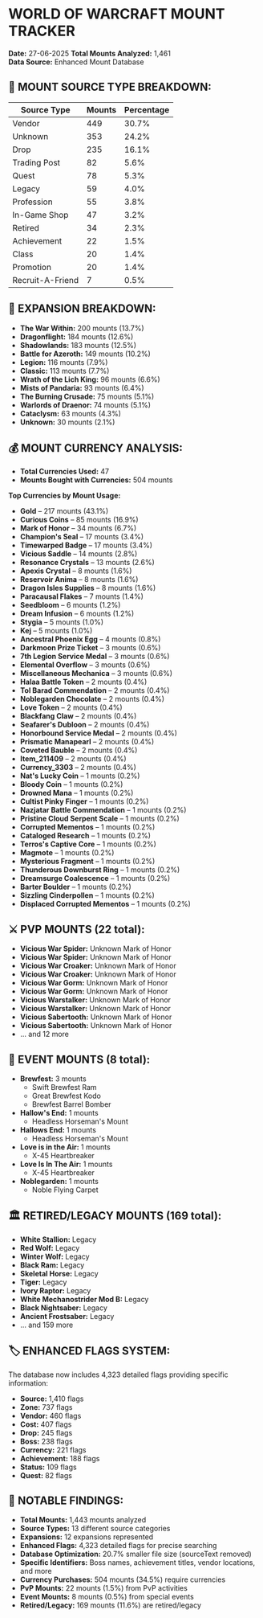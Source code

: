 # WORLD OF WARCRAFT MOUNT TRACKER

**Date:** 27-06-2025
**Total Mounts Analyzed:** 1,461  
**Data Source:** Enhanced Mount Database


## 🧮 MOUNT SOURCE TYPE BREAKDOWN:

| Source Type | Mounts | Percentage |
|-------------|--------|------------|
| Vendor | 449 | 30.7% |
| Unknown | 353 | 24.2% |
| Drop | 235 | 16.1% |
| Trading Post | 82 | 5.6% |
| Quest | 78 | 5.3% |
| Legacy | 59 | 4.0% |
| Profession | 55 | 3.8% |
| In-Game Shop | 47 | 3.2% |
| Retired | 34 | 2.3% |
| Achievement | 22 | 1.5% |
| Class | 20 | 1.4% |
| Promotion | 20 | 1.4% |
| Recruit-A-Friend | 7 | 0.5% |

## 🧭 EXPANSION BREAKDOWN:

- **The War Within:** 200 mounts (13.7%)
- **Dragonflight:** 184 mounts (12.6%)
- **Shadowlands:** 183 mounts (12.5%)
- **Battle for Azeroth:** 149 mounts (10.2%)
- **Legion:** 116 mounts (7.9%)
- **Classic:** 113 mounts (7.7%)
- **Wrath of the Lich King:** 96 mounts (6.6%)
- **Mists of Pandaria:** 93 mounts (6.4%)
- **The Burning Crusade:** 75 mounts (5.1%)
- **Warlords of Draenor:** 74 mounts (5.1%)
- **Cataclysm:** 63 mounts (4.3%)
- **Unknown:** 30 mounts (2.1%)

## 💰 MOUNT CURRENCY ANALYSIS:

- **Total Currencies Used:** 47
- **Mounts Bought with Currencies:** 504 mounts

**Top Currencies by Mount Usage:**

- **Gold** – 217 mounts (43.1%)
- **Curious Coins** – 85 mounts (16.9%)
- **Mark of Honor** – 34 mounts (6.7%)
- **Champion's Seal** – 17 mounts (3.4%)
- **Timewarped Badge** – 17 mounts (3.4%)
- **Vicious Saddle** – 14 mounts (2.8%)
- **Resonance Crystals** – 13 mounts (2.6%)
- **Apexis Crystal** – 8 mounts (1.6%)
- **Reservoir Anima** – 8 mounts (1.6%)
- **Dragon Isles Supplies** – 8 mounts (1.6%)
- **Paracausal Flakes** – 7 mounts (1.4%)
- **Seedbloom** – 6 mounts (1.2%)
- **Dream Infusion** – 6 mounts (1.2%)
- **Stygia** – 5 mounts (1.0%)
- **Kej** – 5 mounts (1.0%)
- **Ancestral Phoenix Egg** – 4 mounts (0.8%)
- **Darkmoon Prize Ticket** – 3 mounts (0.6%)
- **7th Legion Service Medal** – 3 mounts (0.6%)
- **Elemental Overflow** – 3 mounts (0.6%)
- **Miscellaneous Mechanica** – 3 mounts (0.6%)
- **Halaa Battle Token** – 2 mounts (0.4%)
- **Tol Barad Commendation** – 2 mounts (0.4%)
- **Noblegarden Chocolate** – 2 mounts (0.4%)
- **Love Token** – 2 mounts (0.4%)
- **Blackfang Claw** – 2 mounts (0.4%)
- **Seafarer's Dubloon** – 2 mounts (0.4%)
- **Honorbound Service Medal** – 2 mounts (0.4%)
- **Prismatic Manapearl** – 2 mounts (0.4%)
- **Coveted Bauble** – 2 mounts (0.4%)
- **Item_211409** – 2 mounts (0.4%)
- **Currency_3303** – 2 mounts (0.4%)
- **Nat's Lucky Coin** – 1 mounts (0.2%)
- **Bloody Coin** – 1 mounts (0.2%)
- **Drowned Mana** – 1 mounts (0.2%)
- **Cultist Pinky Finger** – 1 mounts (0.2%)
- **Nazjatar Battle Commendation** – 1 mounts (0.2%)
- **Pristine Cloud Serpent Scale** – 1 mounts (0.2%)
- **Corrupted Mementos** – 1 mounts (0.2%)
- **Cataloged Research** – 1 mounts (0.2%)
- **Terros's Captive Core** – 1 mounts (0.2%)
- **Magmote** – 1 mounts (0.2%)
- **Mysterious Fragment** – 1 mounts (0.2%)
- **Thunderous Downburst Ring** – 1 mounts (0.2%)
- **Dreamsurge Coalescence** – 1 mounts (0.2%)
- **Barter Boulder** – 1 mounts (0.2%)
- **Sizzling Cinderpollen** – 1 mounts (0.2%)
- **Displaced Corrupted Mementos** – 1 mounts (0.2%)

## ⚔️ PVP MOUNTS (22 total):

- **Vicious War Spider:** Unknown Mark of Honor
- **Vicious War Spider:** Unknown Mark of Honor
- **Vicious War Croaker:** Unknown Mark of Honor
- **Vicious War Croaker:** Unknown Mark of Honor
- **Vicious War Gorm:** Unknown Mark of Honor
- **Vicious War Gorm:** Unknown Mark of Honor
- **Vicious Warstalker:** Unknown Mark of Honor
- **Vicious Warstalker:** Unknown Mark of Honor
- **Vicious Sabertooth:** Unknown Mark of Honor
- **Vicious Sabertooth:** Unknown Mark of Honor
- ... and 12 more

## 🎉 EVENT MOUNTS (8 total):

- **Brewfest:** 3 mounts
  - Swift Brewfest Ram
  - Great Brewfest Kodo
  - Brewfest Barrel Bomber
- **Hallow's End:** 1 mounts
  - Headless Horseman's Mount
- **Hallows End:** 1 mounts
  - Headless Horseman's Mount
- **Love is in the Air:** 1 mounts
  - X-45 Heartbreaker
- **Love Is In The Air:** 1 mounts
  - X-45 Heartbreaker
- **Noblegarden:** 1 mounts
  - Noble Flying Carpet

## 🏛️ RETIRED/LEGACY MOUNTS (169 total):

- **White Stallion:** Legacy
- **Red Wolf:** Legacy
- **Winter Wolf:** Legacy
- **Black Ram:** Legacy
- **Skeletal Horse:** Legacy
- **Tiger:** Legacy
- **Ivory Raptor:** Legacy
- **White Mechanostrider Mod B:** Legacy
- **Black Nightsaber:** Legacy
- **Ancient Frostsaber:** Legacy
- ... and 159 more

## 🏷️ ENHANCED FLAGS SYSTEM:

The database now includes 4,323 detailed flags providing specific information:

- **Source:** 1,410 flags
- **Zone:** 737 flags
- **Vendor:** 460 flags
- **Cost:** 407 flags
- **Drop:** 245 flags
- **Boss:** 238 flags
- **Currency:** 221 flags
- **Achievement:** 188 flags
- **Status:** 109 flags
- **Quest:** 82 flags

## 📌 NOTABLE FINDINGS:

- **Total Mounts:** 1,443 mounts analyzed
- **Source Types:** 13 different source categories
- **Expansions:** 12 expansions represented
- **Enhanced Flags:** 4,323 detailed flags for precise searching
- **Database Optimization:** 20.7% smaller file size (sourceText removed)
- **Specific Identifiers:** Boss names, achievement titles, vendor locations, and more
- **Currency Purchases:** 504 mounts (34.5%) require currencies
- **PvP Mounts:** 22 mounts (1.5%) from PvP activities
- **Event Mounts:** 8 mounts (0.5%) from special events
- **Retired/Legacy:** 169 mounts (11.6%) are retired/legacy

